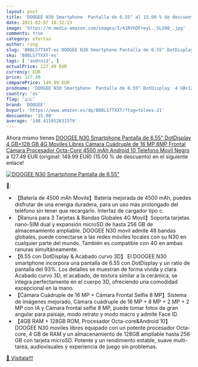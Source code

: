 ```yaml
---
layout: post
title: 'DOOGEE N30 Smartphone  Pantalla de 6.55" al 15.00 % de descuento'
date: 2021-02-07 16:32:23
image: 'https://m.media-amazon.com/images/I/41RVhDFreyL._SL200_.jpg'
comments: true
category: ofertas
author: ring
slug: 'B08LS7TXXT-es DOOGEE N30 Smartphone Pantalla de 6.55" DotDisplay 4...'
sku: 'B08LS7TXXT-es'
tags: [ 'android', ]
actualPrice: 127.49 EUR
currency: EUR
price: 127.49
comparePrice: 149.99 EUR
prodname: 'DOOGEE N30 Smartphone  Pantalla de 6.55" DotDisplay  4 GB+128 GB  4G Moviles Libres Cámara Cuádruple de 16 MP  8MP Frontal Cámara  Procesador Octa-Core  4500 mAh  Android 10 Telefono Movil  Negro'
country: 'es'
flag: '🇪🇸'
brand: 'DOOGEE'
buyurl: 'https://www.amazon.es/dp/B08LS7TXXT/?tag=tolees-21'
descuento: '15.00'
average: '148.411052631579'
---
```


Ahora mismo tienes [DOOGEE N30 Smartphone  Pantalla de 6.55" DotDisplay  4 GB+128 GB  4G Moviles Libres Cámara Cuádruple de 16 MP  8MP Frontal Cámara  Procesador Octa-Core  4500 mAh  Android 10 Telefono Movil  Negro](https://www.amazon.es/dp/B08LS7TXXT/?tag=tolees-21) a 127.49 EUR (original: 149.99 EUR) (15.00 %  de descuento) en el siguiente enlace!

[![DOOGEE N30 Smartphone  Pantalla de 6.55"](https://m.media-amazon.com/images/I/41RVhDFreyL._SL200_.jpg)](https://www.amazon.es/dp/B08LS7TXXT/?tag=tolees-21)

🔎:

- 【Batería de 4500 mAh Movile】Batería mejorada de 4500 mAh, puedes disfrutar de una energía duradera, para un uso más prolongado del teléfono sin tener que recargarlo. Interfaz de cargador tipo c.
- 【Ranura para 3 Tarjetas & Bandas Globales 4G Movil】Soporta tarjetas nano-SIM dual y expansión microSD de hasta 256 GB de almacenamiento ampliable. DOOGEE N30 movil admite 48 bandas globales, puede conectarse a las redes móviles locales con su N30 en cualquier parte del mundo. También es compatible con 4G en ambas ranuras simultáneamente.
- 【6.55 con DotDisplay & Acabado curvo 3D】 El DOOGEE N30 smartphone incorpora una pantalla de 6.55 con DotDisplay y un ratio de pantalla del 93%. Los detalles se muestran de forma vívida y clara. Acabado curvo 3D, el acabado, de textura similar a la cerámica, se integra perfectamente en el cuerpo 3D, ofreciendo una comodidad excepcional en la mano.
- 【Cámara Cuádruple de 16 MP + Cámara Frontal Selfie 8 MP】Sistema de imágenes mejorado, Cámara cuádruple de 16 MP + 8 MP + 2 MP + 2 MP con IA y Cámara frontal selfie 8 MP, puede tomar fotos de gran angular para paisaje, modo retrato y modo macro y admite Face ID.
- 【4GB RAM + 128GB ROM, Procesador Octa-core&Android 10】 DOOGEE N30 moviles libres equipado con un potente procesador Octa-core, 4 GB de RAM y un almacenamiento de 128GB ampliable hasta 256 GB con tarjeta microSD. Potente y un rendimiento estable, suave multi-tarea, audiovisuales y experiencia de juego sin problemas.

[🛒 Visítala!!!](https://www.amazon.es/dp/B08LS7TXXT/?tag=tolees-21)
